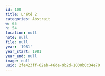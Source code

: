 ```yaml
---
id: 100
title: L'été 2
categories: Abstrait
w: 65
h: 54
location: null
note: null
file: null
year: '1981'
year_start: 1981
year_end: null
image: null
uuid: 2fe423ff-62ab-46de-9b2d-1000b0c34e70
---
```


